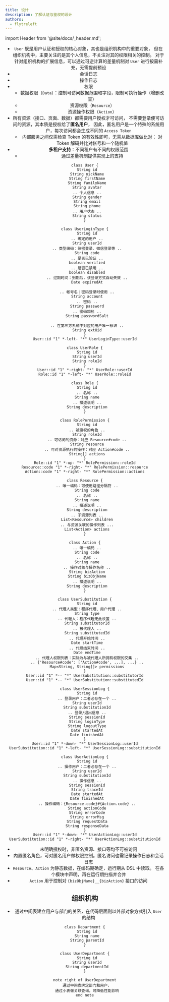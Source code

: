 ```yaml
---
title: 设计
description: 了解认证与鉴权的设计
authors:
  - flytreleft
---
```


import Header from '@site/docs/\_header.md';

<Header />

- `User` 既是用户认证和授权的核心对象，其也是组织机构中的重要对象，
  但在组织机构中，主要关注的是其个人信息，不关注对其的权限相关的控制。
  对于针对组织机构的扩展信息，可以通过可逆计算的差量机制对 `User`
  进行按需补充，无需提前预设
- 会话日志
- 操作日志
- 权限
  - 数据权限（`Data`）：控制可访问数据范围和字段，限制可执行操作（增删改查）
  - 资源权限（`Resource`）
  - 资源操作权限（`Action`）
- 所有资源（接口、页面、数据）都需要用户授权才可访问，
  不需要登录便可访问的资源，其本质是授权给了**匿名用户**，
  因此，匿名用户是一个特殊的系统用户，每次访问都会生成不同的
  `Access Token`
  - 内部服务之间仅需检查 Token 的有效性即可，无需从数据库做比对：
    对 Token 解码并比对帐号和一个随机值
- **多租户支持**：不同租户有不同的权限范围
  - 通过差量机制提供实现上的支持

```plantuml
class User {
  String id
  String nickName
  String firstName
  String familyName
  String avatar
  .. 个人信息 ..
  String gender
  String email
  String phone
  .. 用户状态 ..
  String status
}

class UserLoginType {
  String id
  .. 绑定的用户 ..
  String userId
  .. 类型编码：账密登录、微信登录等 ..
  String code
  .. 是否已验证 ..
  boolean verified
  .. 是否已禁用 ..
  boolean disabled
  .. 过期时间：到期后，该登录方式自动失效 ..
  Date expiredAt

  .. 帐号名：密码登录时使用 ..
  String account
  .. 密码 ..
  String password
  .. 密码加盐 ..
  String passwordSalt

  .. 在第三方系统中对应的用户唯一标识 ..
  String extUid
}
User::id "1" *-left- "*" UserLoginType::userId

class UserRole {
  String id
  String userId
  String roleId
}
User::id "1" *-right- "*" UserRole::userId
Role::id "1" *-left- "*" UserRole::roleId

class Role {
  String id
  .. 名称 ..
  String name
  .. 描述说明 ..
  String description
}

class RolePermission {
  String id
  .. 被授权的角色 ..
  String roleId
  .. 可访问的资源：对应 Resource#code ..
  String resource
  .. 可对资源执行的操作：对应 Action#code ..
  String[] actions
}
Role::id "1" *-up- "*" RolePermission::roleId
Resource::code "1" *-right- "*" RolePermission::resource
Action::code "1" *-right- "*" RolePermission::actions

class Resource {
  .. 唯一编码：可使用路径分隔符 ..
  String code
  .. 名称 ..
  String name
  .. 描述说明 ..
  String description
  .. 子资源列表 ..
  List<Resource> children
  .. 与资源关联的操作列表 ...
  List<Action> actions
}

class Action {
  .. 唯一编码 ..
  String code
  .. 名称 ..
  String name
  .. 操作对象与操作名称 ..
  String bizAction
  String bizObjName
  .. 描述说明 ..
  String description
}

class UserSubstitution {
  String id
  .. 代理人类型：程序代理、用户代理 ..
  String type
  .. 代理人：程序代理无此设置 ..
  String substitutorId
  .. 被代理人 ..
  String substitutedId
  .. 代理开始时间 ..
  Date startTime
  .. 代理结束时间 ..
  Date endTime
  .. 代理人权限列表：实际为与被代理人所拥有权限的交集 ..
  .. {'Resource#code': ['Action#code', ...], ...} ..
  Map<String, String[]> permissions
}
User::id "1" *-- "*" UserSubstitution::substitutorId
User::id "1" *-- "*" UserSubstitution::substitutedId

class UserSessionLog {
  String id
  .. 登录用户：二者必存在一个 ..
  String userId
  String substitutionId
  .. 登录/退出信息 ..
  String sessionId
  String loginType
  String logoutType
  Date startedAt
  Date finishedAt
}
User::id "1" *-down- "*" UserSessionLog::userId
UserSubstitution::id "1" *-left- "*" UserSessionLog::substitutionId

class UserActionLog {
  String id
  .. 操作用户：二者必存在一个 ..
  String userId
  String substitutionId
  .. 操作信息 ..
  String sessionId
  String traceId
  Date startedAt
  Date finishedAt
  .. 操作编码：{Resource.code}#{Action.code} ..
  String actionCode
  String errorCode
  String errorMsg
  String requestData
  String responseData
}
User::id "1" *-down- "*" UserActionLog::userId
UserSubstitution::id "1" *-right- "*" UserActionLog::substitutionId
```

- 未明确授权时，非匿名资源、接口等均不可被访问
- 内置匿名角色，可对匿名用户做权限控制。匿名访问也需记录操作日志和会话日志
- `Resource`、`Action` 为静态数据，在编码期确定，运行期从 DSL 中读取。
  在各个模块中声明，再在运行期扫描并合并
- `Action` 用于控制对 `{bizObjName}__{bizAction}` 接口的访问

## 组织机构

- 通过中间表建立用户与部门的关系，在代码层面则以外部对象方式引入
  `User` 的结构

```plantuml
class Department {
  String id
  String name
  String parentId
}

class UserDepartment {
  String id
  String userId
  String departmentId
}

note right of UserDepartment
  通过中间表绑定部门和用户，
  通过小表做关联查询，可降低性能影响
end note
```
